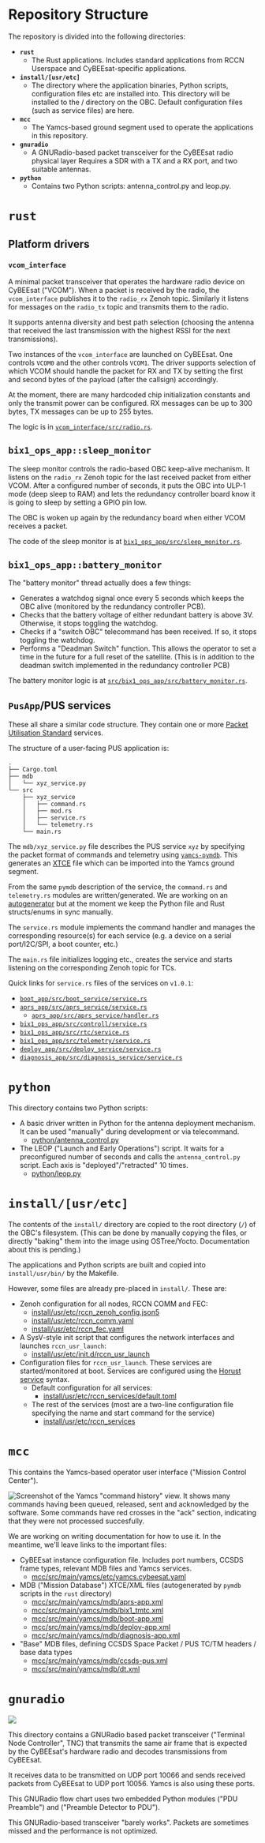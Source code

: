 # Repository Structure

The repository is divided into the following directories:

* **`rust`**
  * The Rust applications. Includes standard applications from RCCN Userspace and CyBEEsat-specific applications.
* **`install/[usr/etc]`**
  * The directory where the application binaries, Python scripts, configuration files etc are installed into. This directory will be installed to the / directory on the OBC. Default configuration files (such as service files) are here.
* **`mcc`** 
  * The Yamcs-based ground segment used to operate the applications in this repository.
* **`gnuradio `**
  * A GNURadio-based packet transceiver for the CyBEEsat radio physical layer Requires a SDR with a TX and a RX port, and two suitable antennas.
* **`python`**
  * Contains two Python scripts: antenna_control.py and leop.py.

# `rust`

## Platform drivers

### `vcom_interface`

A minimal packet transceiver that operates the hardware radio device on CyBEEsat ("VCOM"). 
When a packet is received by the radio, the `vcom_interface` publishes it to the `radio_rx` Zenoh topic. Similarly it listens for messages on the `radio_tx` topic and transmits them to the radio.

It supports antenna diversity and best path selection (choosing the antenna that received the last transmission with the highest RSSI for the next transmissions).

Two instances of the `vcom_interface` are launched on CyBEEsat. One controls `VCOM0` and the other controls `VCOM1`. The driver supports selection of which VCOM should handle the packet for RX and TX by setting the first and second bytes of the payload (after the callsign) accordingly.

At the moment, there are many hardcoded chip initialization constants and only the transmit power can be configured. RX messages can be up to 300 bytes, TX messages can be up to 255 bytes.

The logic is in [`vcom_interface/src/radio.rs`](../rust/vcom_interface/src/radio.rs).

## `bix1_ops_app::sleep_monitor`

The sleep monitor controls the radio-based OBC keep-alive mechanism. It listens on the `radio_rx` Zenoh topic for the last received packet from either VCOM. After a configured number of seconds, it puts the OBC into ULP-1 mode (deep sleep to RAM) and lets the redundancy controller board know it is going to sleep by setting a GPIO pin low.

The OBC is woken up again by the redundancy board when either VCOM receives a packet. 

The code of the sleep monitor is at [`bix1_ops_app/src/sleep_monitor.rs`](../rust/bix1_ops_app/src/sleep_monitor.rs).

## `bix1_ops_app::battery_monitor`

The "battery monitor" thread actually does a few things:

- Generates a watchdog signal once every 5 seconds which keeps the OBC alive (monitored by the redundancy controller PCB).
- Checks that the battery voltage of either redundant battery is above 3V. Otherwise, it stops toggling the watchdog.
- Checks if a "switch OBC" telecommand has been received. If so, it stops toggling the watchdog.
- Performs a "Deadman Switch" function. This allows the operator to set a time in the future for a full reset of the satellite. (This is in addition to the deadman switch implemented in the redundancy controller PCB)

The battery monitor logic is at [`src/bix1_ops_app/src/battery_monitor.rs`](../rust/bix1_ops_app/src/battery_monitor.rs).


## `PusApp`/PUS services

These all share a similar code structure.
They contain one or more [Packet Utilisation Standard](https://ecss.nl/standard/ecss-e-st-70-41c-space-engineering-telemetry-and-telecommand-packet-utilization-15-april-2016/) services.

The structure of a user-facing PUS application is:

```
.
├── Cargo.toml
├── mdb
│   └── xyz_service.py
└── src
    ├── xyz_service
    │   ├── command.rs
    │   ├── mod.rs
    │   ├── service.rs
    │   └── telemetry.rs
    └── main.rs
```

The `mdb/xyz_service.py` file describes the PUS service `xyz` by specifying the packet format of commands and telemetry using [`yamcs-pymdb`](https://docs.yamcs.org/pymdb/). This generates an [XTCE](https://www.omg.org/xtce/) file which can be imported into the Yamcs ground segment. 

From the same `pymdb` description of the service, the `command.rs` and `telemetry.rs` modules are written/generated.
We are working on an [autogenerator](https://gitlab.com/rccn/rccn_gen) but at the moment we keep the Python file and Rust structs/enums in sync manually.

The `service.rs` module implements the command handler and manages the corresponding resource(s) for each service (e.g. a device on a serial port/I2C/SPI, a boot counter, etc.)

The `main.rs` file initializes logging etc., creates the service and starts listening on the corresponding Zenoh topic for TCs. 

Quick links for `service.rs` files of the services on `v1.0.1`:

* [`boot_app/src/boot_service/service.rs`](../rust/boot_app/src/boot_service/service.rs)
* [`aprs_app/src/aprs_service/service.rs`](../rust/aprs_app/src/aprs_service/service.rs)
  * [`aprs_app/src/aprs_service/handler.rs`](../rust/aprs_app/src/aprs_service/handler.rs)
* [`bix1_ops_app/src/controll/service.rs`](../rust/bix1_ops_app/src/controll/service.rs)
* [`bix1_ops_app/src/rtc/service.rs`](../rust/bix1_ops_app/src/rtc/service.rs)
* [`bix1_ops_app/src/telemetry/service.rs`](../rust/bix1_ops_app/src/telemetry/service.rs)
* [`deploy_app/src/deploy_service/service.rs`](../rust/deploy_app/src/deploy_service/service.rs)
* [`diagnosis_app/src/diagnosis_service/service.rs`](../rust/diagnosis_app/src/diagnosis_service/service.rs)

<!--Our student Fabian (@kienappel) is working on an  to automatically -->

# `python`

This directory contains two Python scripts:

- A basic driver written in Python for the antenna deployment mechanism. It can be used "manually" during development or via telecommand.
  - [python/antenna_control.py](../python/antenna_control.py)
- The LEOP ("Launch and Early Operations") script. It waits for a preconfigured number of seconds and calls the `antenna_control.py` script. Each axis is "deployed"/"retracted" 10 times. 
  - [python/leop.py](../python/leop.py)

# `install/[usr/etc]`

The contents of the `install/` directory are copied to the root directory (`/`) of the OBC's filesystem. (This can be done by manually copying the files, or directly "baking" them into the image using OSTree/Yocto. Documentation about this is pending.)

The applications and Python scripts are built and copied into `install/usr/bin/` by the Makefile.

However, some files are already pre-placed in `install/`. These are:

- Zenoh configuration for all nodes, RCCN COMM and FEC:
    - [install/usr/etc/rccn_zenoh_config.json5](../install/usr/etc/rccn_zenoh_config.json5)
    - [install/usr/etc/rccn_comm.yaml](../install/usr/etc/rccn_comm.yaml)
    - [install/usr/etc/rccn_fec.yaml](../install/usr/etc/rccn_comm.yaml)
- A SysV-style init script that configures the network interfaces and launches `rccn_usr_launch`:
    - [install/usr/etc/init.d/rccn_usr_launch](../install/usr/etc/init.d/rccn_usr_launch)
- Configuration files for `rccn_usr_launch`. These services are started/monitored at boot. Services are configured using the [Horust service](https://gh.fponzi.me/Horust/#service-configuration) syntax.
    - Default configuration for all services:
        - [install/usr/etc/rccn_services/default.toml](../install/usr/etc/rccn_services/default.toml)
    - The rest of the services (most are a two-line configuration file specifying the name and start command for the service)
        - [install/usr/etc/rccn_services](../install/usr/etc/rccn_services/)

# `mcc`

This contains the Yamcs-based operator user interface ("Mission Control Center").

![Screenshot of the Yamcs "command history" view. It shows many commands having been queued, released, sent and acknowledged by the software. Some commands have red crosses in the "ack" section, indicating that they were not processed succesfully.](images/yamcs.png)

We are working on writing documentation for how to use it. In the meantime, we'll leave links to the important files:

- CyBEEsat instance configuration file. Includes port numbers, CCSDS frame types, relevant MDB files and Yamcs services.
  - [mcc/src/main/yamcs/etc/yamcs.cybeesat.yaml](../mcc/src/main/yamcs/etc/yamcs.cybeesat.yaml)
- MDB ("Mission Database") XTCE/XML files (autogenerated by `pymdb` scripts in the `rust` directory)
  - [mcc/src/main/yamcs/mdb/aprs-app.xml](../mcc/src/main/yamcs/mdb/aprs-app.xml)
  - [mcc/src/main/yamcs/mdb/bix1_tmtc.xml](../mcc/src/main/yamcs/mdb/bix1_tmtc.xml)
  - [mcc/src/main/yamcs/mdb/boot-app.xml](../mcc/src/main/yamcs/mdb/boot-app.xml)
  - [mcc/src/main/yamcs/mdb/deploy-app.xml](../mcc/src/main/yamcs/mdb/deploy-app.xml)
  - [mcc/src/main/yamcs/mdb/diagnosis-app.xml](../mcc/src/main/yamcs/mdb/diagnosis-app.xml)
- "Base" MDB files, defining CCSDS Space Packet / PUS TC/TM headers / base data types
  - [mcc/src/main/yamcs/mdb/ccsds-pus.xml](../mcc/src/main/yamcs/mdb/ccsds-pus.xml)
  - [mcc/src/main/yamcs/mdb/dt.xml](../mcc/src/main/yamcs/mdb/dt.xml)

# `gnuradio`

![](images/gnuradio.png)

This directory contains a GNURadio based packet transceiver ("Terminal Node Controller", TNC) that transmits the same air frame that is expected by the CyBEEsat's hardware radio and decodes transmissions from CyBEEsat.

It receives data to be transmitted on UDP port 10066 and sends received packets from CyBEEsat to UDP port 10056. Yamcs is also using these ports.

This GNURadio flow chart uses two embedded Python modules ("PDU Preamble") and ("Preamble Detector to PDU").

This GNURadio-based transceiver "barely works". Packets are sometimes missed and the performance is not optimized.

